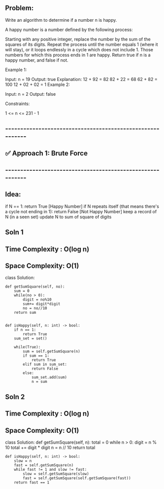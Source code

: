 ## Problem:
Write an algorithm to determine if a number n is happy.

A happy number is a number defined by the following process:

Starting with any positive integer, replace the number by the sum of the squares of its digits.
Repeat the process until the number equals 1 (where it will stay), or it loops endlessly in a cycle which does not include 1.
Those numbers for which this process ends in 1 are happy.
Return true if n is a happy number, and false if not.

 

Example 1:

Input: n = 19
Output: true
Explanation:
12 + 92 = 82
82 + 22 = 68
62 + 82 = 100
12 + 02 + 02 = 1
Example 2:

Input: n = 2
Output: false
 

Constraints:

1 <= n <= 231 - 1



## ----------------------------------------------------------
## ✅ Approach 1: Brute Force
## ----------------------------------------------------------
## Idea:

if N == 1: return True [Happy Number]
if N repeats itself (that means there's a cycle not ending in 1): return False [Not Happy Number]
keep a record of N (in a seen set)
update N to sum of square of digits


## Soln 1
## Time Complexity : O(log n)
## Space Complexity: O(1)

class Solution:

    def getSumSquare(self, no):
        sum = 0
        while(no > 0):
            digit = no%10
            sum+= digit*digit
            no = no//10
        return sum


    def isHappy(self, n: int) -> bool:
        if n == 1:
            return True
        sum_set = set()

        while(True):
            sum = self.getSumSquare(n)
            if sum == 1:
                return True
            elif sum in sum_set:
                return False
            else:
                sum_set.add(sum)
                n = sum
                


## Soln 2
## Time Complexity : O(log n)
## Space Complexity: O(1)

class Solution:
    def getSumSquare(self, n):
        total = 0
        while n > 0:
            digit = n % 10
            total += digit * digit
            n = n // 10
        return total

    def isHappy(self, n: int) -> bool:
        slow = n
        fast = self.getSumSquare(n)
        while fast != 1 and slow != fast:
            slow = self.getSumSquare(slow)
            fast = self.getSumSquare(self.getSumSquare(fast))
        return fast == 1

        

        

        
